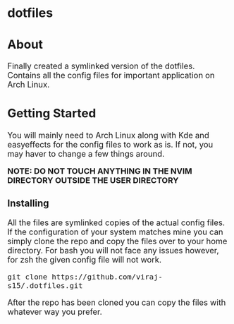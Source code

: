 # dotfiles

<font size =4>

## About <a name = "about"></a>

Finally created a symlinked version of the dotfiles.
Contains all the config files for important application on Arch Linux.

## Getting Started <a name = "getting_started"></a>

You will mainly need to Arch Linux along with Kde and easyeffects for the config files to work as is. If not, you may haver to change
a few things around.

**NOTE: DO NOT TOUCH ANYTHING IN THE NVIM DIRECTORY OUTSIDE THE USER DIRECTORY**

### Installing

All the files are symlinked copies of the actual config files.
If the configuration of your system matches mine you can simply clone the repo and copy the files over to your home directory.
For bash you will not face any issues however, for zsh the given config file will not work.

```
git clone https://github.com/viraj-s15/.dotfiles.git
```

After the repo has been cloned you can copy the files with
whatever way you prefer.
